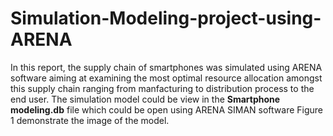 # Simulation-Modeling-project-using-ARENA
In this report, the supply chain of smartphones was simulated using ARENA software aiming at examining the most optimal resource allocation amongst this supply chain ranging from manfacturing to distribution process to the end user. 
The simulation model could be view in the **Smartphone modeling.db** file which could be open using ARENA SIMAN software 
Figure 1 demonstrate the image of the model.
